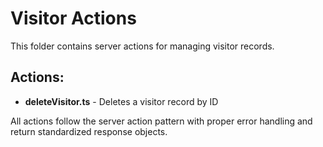 # Visitor Actions

This folder contains server actions for managing visitor records.

## Actions:

- **deleteVisitor.ts** - Deletes a visitor record by ID

All actions follow the server action pattern with proper error handling and return standardized response objects.
